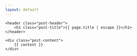 ```yaml
---
layout: default
---
```

<article class="post">

    <header class="post-header">
        <h1 class="post-title">{{ page.title | escape }}</h1>
    </header>

    <div class="post-content">
        {{ content }}
    </div>
    
</article>